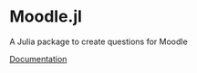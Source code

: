 # Moodle.jl

A Julia package to create questions for Moodle

[Documentation](https://schcs.github.io/Moodle.jl/docs/build/)
